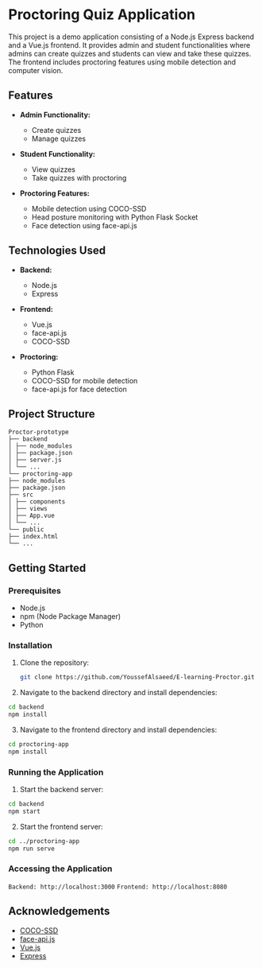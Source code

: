 # Proctoring Quiz Application

This project is a demo application consisting of a Node.js Express backend and a Vue.js frontend. It provides admin and student functionalities where admins can create quizzes and students can view and take these quizzes. The frontend includes proctoring features using mobile detection and computer vision.

## Features

- **Admin Functionality:**
  - Create quizzes
  - Manage quizzes

- **Student Functionality:**
  - View quizzes
  - Take quizzes with proctoring

- **Proctoring Features:**
  - Mobile detection using COCO-SSD
  - Head posture monitoring with Python Flask Socket
  - Face detection using face-api.js

## Technologies Used

- **Backend:**
  - Node.js
  - Express

- **Frontend:**
  - Vue.js
  - face-api.js
  - COCO-SSD

- **Proctoring:**
  - Python Flask
  - COCO-SSD for mobile detection
  - face-api.js for face detection

## Project Structure

```
Proctor-prototype
├── backend
│ ├── node_modules
│ ├── package.json
│ ├── server.js
│ └── ...
└── proctoring-app
├── node_modules
├── package.json
├── src
│ ├── components
│ ├── views
│ ├── App.vue
│ └── ...
└── public
├── index.html
└── ...
```

## Getting Started

### Prerequisites

- Node.js
- npm (Node Package Manager)
- Python

### Installation

1. Clone the repository:
   ```bash
   git clone https://github.com/YoussefAlsaeed/E-learning-Proctor.git
   ```
2. Navigate to the backend directory and install dependencies:
```bash
cd backend
npm install
```
3. Navigate to the frontend directory and install dependencies:
```bash
cd proctoring-app
npm install
```

### Running the Application
1. Start the backend server:
```bash
cd backend
npm start
```
2. Start the frontend server:
```bash
cd ../proctoring-app
npm run serve
```

### Accessing the Application
`Backend: http://localhost:3000`
`Frontend: http://localhost:8080`

## Acknowledgements

- [COCO-SSD](https://github.com/tensorflow/tfjs-models/tree/master/coco-ssd)
- [face-api.js](https://github.com/justadudewhohacks/face-api.js)
- [Vue.js](https://vuejs.org/)
- [Express](https://expressjs.com/)
